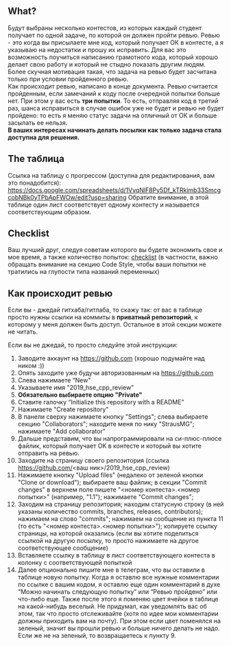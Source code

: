 ## What?
Будут выбраны несколько контестов, из которых каждый студент получает по одной задаче, по которой он должен пройти ревью. Ревью - это когда вы присылаете мне код, который получает ОК в контесте, а я указываю на недостатки и прошу их исправить. Для вас это возможность поучиться написанию грамотного кода, который хорошо делает свою работу и который не стыдно показать другим людям. Более скучная мотивация такая, что задача на ревью будет засчитана только при условии пройденного ревью.  
Как происходит ревью, написано в конце документа. Ревью считается пройденным, если замечаний к коду после очередной попытки больше нет. При этом у вас есть **три попытки**. То есть, отправляя код в третий раз, шанса исправиться в случае ошибок уже не будет и ревью не будет пройдено: то есть я меняю статус задачи на отличный от ОК и больше засылать ее нельзя.  
**В ваших интересах начинать делать посылки как только задача стала доступна для решения.**

## The таблица
Ссылка на таблицу с прогрессом (доступна для редактирования, вам это понадобится):
https://docs.google.com/spreadsheets/d/1VyqNlF8Py5Df_kTRkimb33SmcgcobNBk0yTPbApFWOw/edit?usp=sharing
Обратите внимание, в этой таблице один лист соответствует одному контесту и называется соответствующим образом.

## Checklist
Ваш лучший друг, следуя советам которого вы будете экономить свое и мое время, а также количество попыток:
[checklist](https://github.com/StrausMG/teaching/blob/master/2019_hse_cpp_seminars/checklist.md) (в частности, важно обращать внимание на секцию Code Style, чтобы ваши попытки не тратились на глупости типа названий переменных)

## Как происходит ревью
Если вы - джедай гитхаба/гитлаба, то скажу так: от вас в таблице просто нужны ссылки на коммиты в **приватный репозиторий**, к которому у меня должен быть доступ. Остальное в этой секции можете не читать.

Если вы не джедай, то просто следуйте этой инструкции:
1. Заводите аккаунт на https://github.com (хорошо подумайте над ником :))
2. Опять заходите уже будучи авторизованным на https://github.com
3. Слева нажимаете “New"
4. Указываете имя "2019_hse_cpp_review"
5. **Обязательно выбираете опцию "Private"**
6. Ставите галочку “Initialize this repository with a README”
7. Нажимаете "Create repository"
8. В панели сверху нажимаете кнопку "Settings"; слева выбираете секцию "Collaborators"; находите меня по нику "StrausMG"; нажимаете "Add collaborator"
9. Дальше представим, что вы напрограммировали на си-плюс-плюсе файлик, который получает OK в контесте и который вы хотите отправить на ревью.
10. Заходите на страницу своего репозитория (ссылка https://github.com/<ваш ник>/2019_hse_cpp_review)
11. Нажимаете кнопку "Upload files" (недалеко от зеленой кнопки "Clone or download"); выбираете ваш файлик; в секции "Commit changes" в верхнем поле пишете "<номер контеста>.<номер попытки>" (например, "1.1"); нажимаете "Commit changes";
12. Заходим на страницу репозитория; находим статусную строку (в ней указаны количество commits, branches, releases, contributors); нажимаем на слово "commits"; нажимаем на сообщение из пункта 11 (то есть "<номер контеста>.<номер попытки>"); копируете ссылку страницы, на которой оказались (если вы хотите поделиться ссылкой на другую посылку, то просто нажимаете на другое соответствующее сообщение)
13. Вставляете ссылку в таблицу в лист соответствующего контеста в колонку с соответствующей попыткой
14. Далее опционально пишите мне в телеграм, что вы оставили в таблице новую попытку. Когда я оставлю все нужные комментарии по ссылке с вашим кодом, я оставлю еще один комментарий в духе “Можно начинать следующую попытку” или “Ревью пройдено” или что-либо еще. Также после этого я поменяю цвет ячейки в таблице на какой-нибудь веселый. Не придумал, как уведомлять вас об этом, так что просто отслеживайте (хотя по идее мои комментарии должны приходить вам на почту). При этом если цвет поменялся на зеленый, значит вы прошли ревью и больше ничего делать не надо. Если же не на зеленый, то возвращаетесь к пункту 9.
